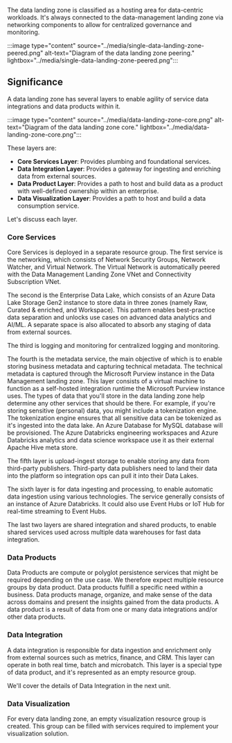 The data landing zone is classified as a hosting area for data-centric workloads. It's always connected to the data-management landing zone via networking components to allow for centralized governance and monitoring.

:::image type="content" source="../media/single-data-landing-zone-peered.png" alt-text="Diagram of the data landing zone peering." lightbox="../media/single-data-landing-zone-peered.png":::

## Significance

A data landing zone has several layers to enable agility of service data integrations and data products within it.

:::image type="content" source="../media/data-landing-zone-core.png" alt-text="Diagram of the data landing zone core." lightbox="../media/data-landing-zone-core.png":::

These layers are:

- **Core Services Layer**: Provides plumbing and foundational services.
- **Data Integration Layer**: Provides a gateway for ingesting and enriching data from external sources.
- **Data Product Layer**: Provides a path to host and build data as a product with well-defined ownership within an enterprise.
- **Data Visualization Layer**: Provides a path to host and build a data consumption service.

Let's discuss each layer.

### Core Services

Core Services is deployed in a separate resource group. The first service is the networking, which consists of Network Security Groups, Network Watcher, and Virtual Network. The Virtual Network is automatically peered with the Data Management Landing Zone VNet and Connectivity Subscription VNet.

The second is the Enterprise Data Lake, which consists of an Azure Data Lake Storage Gen2 instance to store data in three zones (namely Raw, Curated & enriched, and Workspace). This pattern enables best-practice data separation and unlocks use cases on advanced data analytics and AI/ML. A separate space is also allocated to absorb any staging of data from external sources.

The third is logging and monitoring for centralized logging and monitoring.

The fourth is the metadata service, the main objective of which is to enable storing business metadata and capturing technical metadata. The technical metadata is captured through the Microsoft Purview instance in the Data Management landing zone. This layer consists of a virtual machine to function as a self-hosted integration runtime the Microsoft Purview instance uses. The types of data that you'll store in the data landing zone help determine any other services that should be there. For example, if you're storing sensitive (personal) data, you might include a tokenization engine. The tokenization engine ensures that all sensitive data can be tokenized as it's ingested into the data lake. An Azure Database for MySQL database will be provisioned. The Azure Databricks engineering workspaces and Azure Databricks analytics and data science workspace use it as their external Apache Hive meta store.
  
The fifth layer is upload-ingest storage to enable storing any data from third-party publishers. Third-party data publishers need to land their data into the platform so integration ops can pull it into their Data Lakes.

The sixth layer is for data ingesting and processing, to enable automatic data ingestion using various technologies. The service generally consists of an instance of Azure Databricks. It could also use Event Hubs or IoT Hub for real-time streaming to Event Hubs.

The last two layers are shared integration and shared products, to enable shared services used across multiple data warehouses for fast data integration.

### Data Products

Data Products are compute or polyglot persistence services that might be required depending on the use case. We therefore expect multiple resource groups by data product. Data products fulfill a specific need within a business. Data products manage, organize, and make sense of the data across domains and present the insights gained from the data products. A data product is a result of data from one or many data integrations and/or other data products.

### Data Integration

A data integration is responsible for data ingestion and enrichment only from external sources such as metrics, finance, and CRM. This layer can operate in both real time, batch and microbatch. This layer is a special type of data product, and it's represented as an empty resource group.

We'll cover the details of Data Integration in the next unit.

### Data Visualization

For every data landing zone, an empty visualization resource group is created. This group can be filled with services required to implement your visualization solution.
